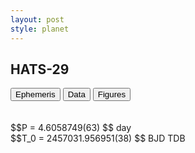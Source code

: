 ```yaml
---
layout: post
style: planet
---
```

<script src="../js/planets.js"></script>

## HATS-29

<!-- Tab links -->
<div class="tab">
<button class="tablinks" onclick="openCity(event, 'Ephemeris')">Ephemeris</button>
<button class="tablinks" onclick="openCity(event, 'Data')">Data</button>
<button class="tablinks" onclick="openCity(event, 'Figures')">Figures</button>
</div>

<!-- Tab content -->
<div id="Ephemeris" class="tabcontent" markdown="1">
<br/><br/>
$$P = 4.6058749(63) $$ day <br/>
$$T_0 = 2457031.956951(38) $$ BJD TDB
<br/><br/>
<br/><br/>
</div>


